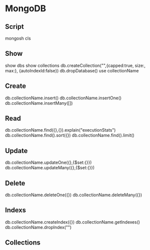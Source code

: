 # MongoDB
## Script
mongosh
cls

## Show
show dbs
show collections
db.createCollection("",{capped:true, size:, max:}, {autoIndexId:false})
db.dropDatabase()
use collectionName

## Create
db.collectionName.insert()
db.collectionName.insertOne()
db.collectionName.insertMany([])

## Read
db.collectionName.find({},{}).explain("executionStats")
db.collectionName.find().sort({})
db.collectionName.find().limit()

## Update
db.collectionName.updateOne({},{$set:{}})
db.collectionName.updateMany({},{$set:{}})

## Delete
db.collectionName.deleteOne({})
db.collectionName.deleteMany({})

## Indexs
db.collectionName.createIndex({})
db.collectionName.getIndexes()
db.collectionName.dropIndex("")

## Collections